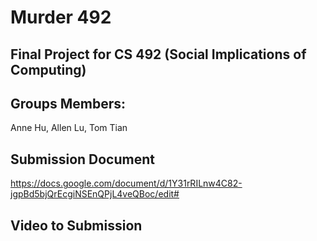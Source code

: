 # Murder 492
## Final Project for CS 492 (Social Implications of Computing)

## Groups Members: 
Anne Hu, Allen Lu, Tom Tian

## Submission Document
https://docs.google.com/document/d/1Y31rRILnw4C82-jgpBd5bjQrEcgiNSEnQPjL4veQBoc/edit#

## Video to Submission